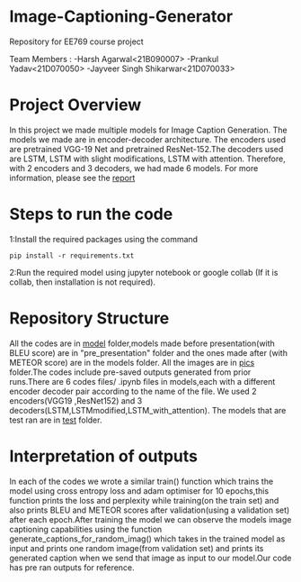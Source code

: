 # Image-Captioning-Generator

Repository for EE769 course project

Team Members :
-Harsh Agarwal<21B090007>
-Prankul Yadav<21D070050>
-Jayveer Singh Shikarwar<21D070033>

# Project Overview

In this project we made multiple models for Image Caption Generation. The models we made are in encoder-decoder architecture. The encoders used are pretrained VGG-19 Net and pretrained ResNet-152.The decoders used are LSTM, LSTM with slight modifications, LSTM with attention. Therefore, with 2 encoders and 3 decoders, we had made 6 models. For more information, please see the [report](https://github.com/harshagarwal2k02/Image-Caption-Generator/blob/main/report.pdf)

# Steps to run the code

1:Install the required packages using the command

`pip install -r requirements.txt`

2:Run the required model using jupyter notebook or google collab (If it is collab, then installation is not required).

# Repository Structure

All the codes are in [model](model) folder,models made before presentation(with BLEU score) are in "pre_presentation" folder and the ones made after (with METEOR score) are in the models folder.
All the images are in [pics](pics) folder.The codes include pre-saved outputs generated from prior runs.There are 6 codes files/ .ipynb files in models,each with a different encoder decoder pair according to the name of the file.
We used 2 encoders(VGG19 ,ResNet152) and 3 decoders(LSTM,LSTMmodified,LSTM_with_attention). The models that are test ran are in [test](test) folder.

# Interpretation of outputs

In each of the codes we wrote a similar train() function which trains the model using cross entropy loss and adam optimiser for 10 epochs,this function prints the loss and perplexity while training(on the train set) and also prints BLEU and METEOR scores after validation(using a validation set) after each epoch.After training the model we can observe the models image captioning capabilities using the function generate_captions_for_random_imag() which takes in the trained model as input and prints one random image(from validation set) and prints its generated caption when we send that image as input to our model.Our code has pre ran outputs for reference.
